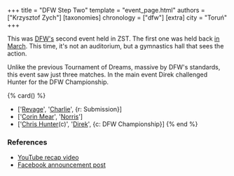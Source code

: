 +++
title = "DFW Step Two"
template = "event_page.html"
authors = ["Krzysztof Zych"]
[taxonomies]
chronology = ["dfw"]
[extra]
city = "Toruń"
+++

This was [DFW's](@/o/dfw.md) second event held in ZST. The first one was held back [in March](@/e/dfw/2016-03-10-dfw-zst.md). This time, it's not an auditorium, but a gymnastics hall that sees the action.

Unlike the previous Tournament of Dreams, massive by DFW's standards, this event saw just three matches. In the main event Direk challenged Hunter for the DFW Championship.

{% card() %}
- ['[Revage](@/w/rafael-kid.md)', '[Charlie](@/w/madman-charlie.md)', {r: Submission}]
- ['[Corin Mear](@/w/corin-mear.md)', '[Norris](@/w/isnorr.md)']
- ['[Chris Hunter](@/w/chris-hunter.md)(c)', '[Direk](@/w/direk.md)', {c: DFW Championship}]
{% end %}

### References

* [YouTube recap video](https://www.youtube.com/watch?v=QJc9DBpRBaM)
* [Facebook announcement post](https://www.facebook.com/photo/?fbid=987967694659248&set=a.659956797460341)
